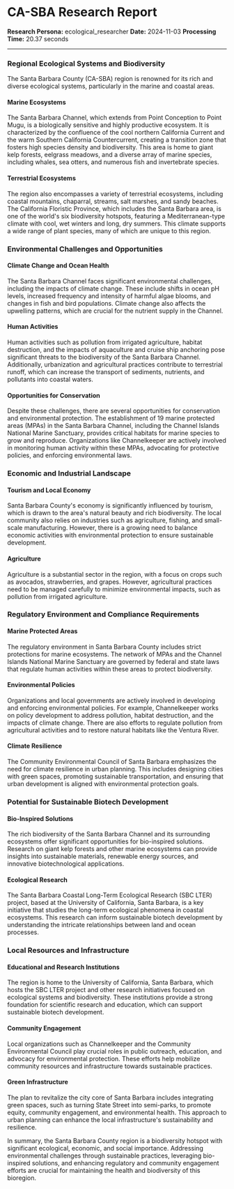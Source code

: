 # CA-SBA Research Report

**Research Persona:** ecological_researcher
**Date:** 2024-11-03
**Processing Time:** 20.37 seconds

---

### Regional Ecological Systems and Biodiversity

The Santa Barbara County (CA-SBA) region is renowned for its rich and diverse ecological systems, particularly in the marine and coastal areas.

#### Marine Ecosystems
The Santa Barbara Channel, which extends from Point Conception to Point Mugu, is a biologically sensitive and highly productive ecosystem. It is characterized by the confluence of the cool northern California Current and the warm Southern California Countercurrent, creating a transition zone that fosters high species density and biodiversity. This area is home to giant kelp forests, eelgrass meadows, and a diverse array of marine species, including whales, sea otters, and numerous fish and invertebrate species.

#### Terrestrial Ecosystems
The region also encompasses a variety of terrestrial ecosystems, including coastal mountains, chaparral, streams, salt marshes, and sandy beaches. The California Floristic Province, which includes the Santa Barbara area, is one of the world's six biodiversity hotspots, featuring a Mediterranean-type climate with cool, wet winters and long, dry summers. This climate supports a wide range of plant species, many of which are unique to this region.

### Environmental Challenges and Opportunities

#### Climate Change and Ocean Health
The Santa Barbara Channel faces significant environmental challenges, including the impacts of climate change. These include shifts in ocean pH levels, increased frequency and intensity of harmful algae blooms, and changes in fish and bird populations. Climate change also affects the upwelling patterns, which are crucial for the nutrient supply in the Channel.

#### Human Activities
Human activities such as pollution from irrigated agriculture, habitat destruction, and the impacts of aquaculture and cruise ship anchoring pose significant threats to the biodiversity of the Santa Barbara Channel. Additionally, urbanization and agricultural practices contribute to terrestrial runoff, which can increase the transport of sediments, nutrients, and pollutants into coastal waters.

#### Opportunities for Conservation
Despite these challenges, there are several opportunities for conservation and environmental protection. The establishment of 19 marine protected areas (MPAs) in the Santa Barbara Channel, including the Channel Islands National Marine Sanctuary, provides critical habitats for marine species to grow and reproduce. Organizations like Channelkeeper are actively involved in monitoring human activity within these MPAs, advocating for protective policies, and enforcing environmental laws.

### Economic and Industrial Landscape

#### Tourism and Local Economy
Santa Barbara County's economy is significantly influenced by tourism, which is drawn to the area's natural beauty and rich biodiversity. The local community also relies on industries such as agriculture, fishing, and small-scale manufacturing. However, there is a growing need to balance economic activities with environmental protection to ensure sustainable development.

#### Agriculture
Agriculture is a substantial sector in the region, with a focus on crops such as avocados, strawberries, and grapes. However, agricultural practices need to be managed carefully to minimize environmental impacts, such as pollution from irrigated agriculture.

### Regulatory Environment and Compliance Requirements

#### Marine Protected Areas
The regulatory environment in Santa Barbara County includes strict protections for marine ecosystems. The network of MPAs and the Channel Islands National Marine Sanctuary are governed by federal and state laws that regulate human activities within these areas to protect biodiversity.

#### Environmental Policies
Organizations and local governments are actively involved in developing and enforcing environmental policies. For example, Channelkeeper works on policy development to address pollution, habitat destruction, and the impacts of climate change. There are also efforts to regulate pollution from agricultural activities and to restore natural habitats like the Ventura River.

#### Climate Resilience
The Community Environmental Council of Santa Barbara emphasizes the need for climate resilience in urban planning. This includes designing cities with green spaces, promoting sustainable transportation, and ensuring that urban development is aligned with environmental protection goals.

### Potential for Sustainable Biotech Development

#### Bio-Inspired Solutions
The rich biodiversity of the Santa Barbara Channel and its surrounding ecosystems offer significant opportunities for bio-inspired solutions. Research on giant kelp forests and other marine ecosystems can provide insights into sustainable materials, renewable energy sources, and innovative biotechnological applications.

#### Ecological Research
The Santa Barbara Coastal Long-Term Ecological Research (SBC LTER) project, based at the University of California, Santa Barbara, is a key initiative that studies the long-term ecological phenomena in coastal ecosystems. This research can inform sustainable biotech development by understanding the intricate relationships between land and ocean processes.

### Local Resources and Infrastructure

#### Educational and Research Institutions
The region is home to the University of California, Santa Barbara, which hosts the SBC LTER project and other research initiatives focused on ecological systems and biodiversity. These institutions provide a strong foundation for scientific research and education, which can support sustainable biotech development.

#### Community Engagement
Local organizations such as Channelkeeper and the Community Environmental Council play crucial roles in public outreach, education, and advocacy for environmental protection. These efforts help mobilize community resources and infrastructure towards sustainable practices.

#### Green Infrastructure
The plan to revitalize the city core of Santa Barbara includes integrating green spaces, such as turning State Street into semi-parks, to promote equity, community engagement, and environmental health. This approach to urban planning can enhance the local infrastructure's sustainability and resilience.

In summary, the Santa Barbara County region is a biodiversity hotspot with significant ecological, economic, and social importance. Addressing environmental challenges through sustainable practices, leveraging bio-inspired solutions, and enhancing regulatory and community engagement efforts are crucial for maintaining the health and biodiversity of this bioregion.
